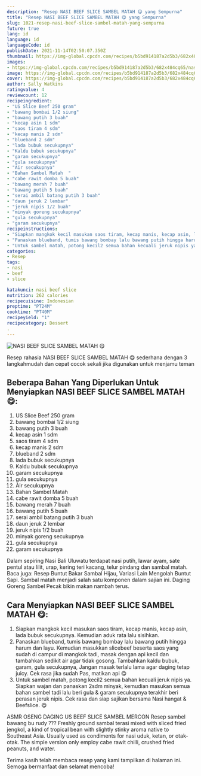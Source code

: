 ```yaml
---
description: "Resep NASI BEEF SLICE SAMBEL MATAH 😋 yang Sempurna"
title: "Resep NASI BEEF SLICE SAMBEL MATAH 😋 yang Sempurna"
slug: 1021-resep-nasi-beef-slice-sambel-matah-yang-sempurna
future: true
lang: id
language: id
languageCode: id
publishDate: 2021-11-14T02:50:07.350Z 
thumbnail: https://img-global.cpcdn.com/recipes/b5bd914187a2d5b3/682x484cq65/nasi-beef-slice-sambel-matah-foto-resep-utama.png
images:
- https://img-global.cpcdn.com/recipes/b5bd914187a2d5b3/682x484cq65/nasi-beef-slice-sambel-matah-foto-resep-utama.png
image: https://img-global.cpcdn.com/recipes/b5bd914187a2d5b3/682x484cq65/nasi-beef-slice-sambel-matah-foto-resep-utama.png
cover: https://img-global.cpcdn.com/recipes/b5bd914187a2d5b3/682x484cq65/nasi-beef-slice-sambel-matah-foto-resep-utama.png
author: Sally Watkins
ratingvalue: 4
reviewcount: 12
recipeingredient:
- "US Slice Beef 250 gram"
- "bawang bombai 1/2 siung"
- "bawang putih 3 buah"
- "kecap asin 1 sdm"
- "saos tiram 4 sdm"
- "kecap manis 2 sdm"
- "blueband 2 sdm"
- "lada bubuk secukupnya"
- "Kaldu bubuk secukupnya"
- "garam secukupnya"
- "gula secukupnya"
- "Air secukupnya"
- "Bahan Sambel Matah  "
- "cabe rawit domba 5 buah"
- "bawang merah 7 buah"
- "bawang putih 5 buah"
- "serai ambil batang putih 3 buah"
- "daun jeruk 2 lembar"
- "jeruk nipis 1/2 buah"
- "minyak goreng secukupnya"
- "gula secukupnya"
- "garam secukupnya"
recipeinstructions:
- "Siapkan mangkok kecil masukan saos tiram, kecap manis, kecap asin, lada bubuk secukupnya. Kemudian aduk rata lalu sisihkan."
- "Panaskan blueband, tumis bawang bombay lalu bawang putih hingga harum dan layu. Kemudian masukkan slicebeef beserta saos yang sudah di campur di mangkok tadi, masak dengan api kecil dan tambahkan sedikit air agar tidak gosong. Tambahkan kaldu bubuk, garam, gula secukupnya, Jangan masak terlalu lama agar daging tetap juicy. Cek rasa jika sudah Pas, matikan api 😋"
- "Untuk sambel matah, potong kecil2 semua bahan kecuali jeruk nipis ya. Siapkan wajan dan panaskan 2sdm minyak, kemudian masukan semua bahan sambel tadi lalu beri gula &amp; garam secukupnya terakhir beri perasan jeruk nipis. Cek rasa dan siap sajikan bersama Nasi hangat &amp; Beefslice. 😋"
categories:
- Resep
tags:
- nasi
- beef
- slice

katakunci: nasi beef slice 
nutrition: 262 calories
recipecuisine: Indonesian
preptime: "PT24M"
cooktime: "PT40M"
recipeyield: "1"
recipecategory: Dessert
. 
---
```



![NASI BEEF SLICE SAMBEL MATAH 😋](https://img-global.cpcdn.com/recipes/b5bd914187a2d5b3/682x484cq65/nasi-beef-slice-sambel-matah-foto-resep-utama.png)

Resep rahasia NASI BEEF SLICE SAMBEL MATAH 😋  sederhana dengan 3 langkahmudah dan cepat cocok sekali jika digunakan untuk menjamu teman

<!--inarticleads1-->

## Beberapa Bahan Yang Diperlukan Untuk Menyiapkan NASI BEEF SLICE SAMBEL MATAH 😋:

1. US Slice Beef 250 gram
1. bawang bombai 1/2 siung
1. bawang putih 3 buah
1. kecap asin 1 sdm
1. saos tiram 4 sdm
1. kecap manis 2 sdm
1. blueband 2 sdm
1. lada bubuk secukupnya
1. Kaldu bubuk secukupnya
1. garam secukupnya
1. gula secukupnya
1. Air secukupnya
1. Bahan Sambel Matah  
1. cabe rawit domba 5 buah
1. bawang merah 7 buah
1. bawang putih 5 buah
1. serai ambil batang putih 3 buah
1. daun jeruk 2 lembar
1. jeruk nipis 1/2 buah
1. minyak goreng secukupnya
1. gula secukupnya
1. garam secukupnya

Dalam sepiring Nasi Bali Uluwatu terdapat nasi putih, lawar ayam, sate pentul atau lilit, urap, kering teri kacang, telur pindang dan sambal matah. Baca juga: Resep Buntut Bakar Sambal Hijau, Variasi Lain Mengolah Buntut Sapi. Sambal matah menjadi salah satu komponen dalam sajian ini. Daging Goreng Sambel Pecak bikin makan nambah terus. 

<!--inarticleads2-->

## Cara Menyiapkan NASI BEEF SLICE SAMBEL MATAH 😋:

1. Siapkan mangkok kecil masukan saos tiram, kecap manis, kecap asin, lada bubuk secukupnya. Kemudian aduk rata lalu sisihkan.
1. Panaskan blueband, tumis bawang bombay lalu bawang putih hingga harum dan layu. Kemudian masukkan slicebeef beserta saos yang sudah di campur di mangkok tadi, masak dengan api kecil dan tambahkan sedikit air agar tidak gosong. Tambahkan kaldu bubuk, garam, gula secukupnya, Jangan masak terlalu lama agar daging tetap juicy. Cek rasa jika sudah Pas, matikan api 😋
1. Untuk sambel matah, potong kecil2 semua bahan kecuali jeruk nipis ya. Siapkan wajan dan panaskan 2sdm minyak, kemudian masukan semua bahan sambel tadi lalu beri gula &amp; garam secukupnya terakhir beri perasan jeruk nipis. Cek rasa dan siap sajikan bersama Nasi hangat &amp; Beefslice. 😋


ASMR OSENG DAGING US BEEF SLICE SAMBEL MERCON Resep sambel bawang bu rudy ??? Freshly ground sambal terasi mixed with sliced fried jengkol, a kind of tropical bean with slightly stinky aroma native to Southeast Asia. Usually used as condiments for nasi uduk, ketan, or otak-otak. The simple version only employ cabe rawit chilli, crushed fried peanuts, and water. 

Terima kasih telah membaca resep yang kami tampilkan di halaman ini. Semoga bermanfaat dan selamat mencoba!
